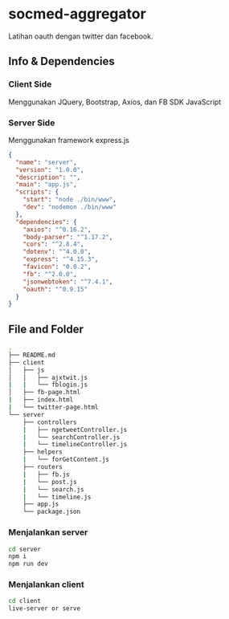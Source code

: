# socmed-aggregator
Latihan oauth dengan twitter dan facebook.

## Info & Dependencies

### Client Side
Menggunakan JQuery, Bootstrap, Axios, dan FB SDK JavaScript

### Server Side
Menggunakan framework express.js

```json
{
  "name": "server",
  "version": "1.0.0",
  "description": "",
  "main": "app.js",
  "scripts": {
    "start": "node ./bin/www",
    "dev": "nodemon ./bin/www"
  },
  "dependencies": {
    "axios": "^0.16.2",
    "body-parser": "^1.17.2",
    "cors": "^2.8.4",
    "dotenv": "^4.0.0",
    "express": "^4.15.3",
    "favicon": "0.0.2",
    "fb": "^2.0.0",
    "jsonwebtoken": "^7.4.1",
    "oauth": "^0.9.15"
  }
}
```

## File and Folder
```bash
.
├── README.md
├── client
│   ├── js
│   │   ├── ajxtwit.js
|   |   └── fblogin.js
│   ├── fb-page.html
|   ├── index.html
|   └── twitter-page.html
└── server
    ├── controllers
    |   ├── ngetweetController.js
    |   └── searchController.js
    |   └── timelineController.js
    ├── helpers
    |   └── forGetContent.js
    ├── routers
    |   ├── fb.js
    |   └── post.js
    |   └── search.js
    |   └── timeline.js
    ├── app.js
    └── package.json
```

### Menjalankan server
```bash
cd server
npm i
npm run dev
```

### Menjalankan client
```bash
cd client
live-server or serve
```
